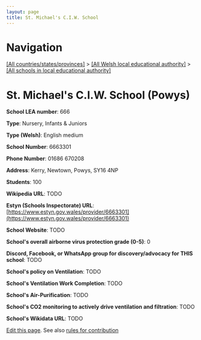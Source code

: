 ```yaml
---
layout: page
title: St. Michael's C.I.W. School
---
```

# Navigation

[[All countries/states/provinces]](../../..) > [[All Welsh local educational authority]](../..) > [[All schools in local educational authority]](..)

# St. Michael's C.I.W. School (Powys)

**School LEA number**: 666

**Type**: Nursery, Infants & Juniors

**Type (Welsh)**: English medium

**School Number**: 6663301

**Phone Number**: 01686 670208

**Address**: Kerry, Newtown, Powys, SY16 4NP

**Students**: 100

**Wikipedia URL**: TODO

**Estyn (Schools Inspectorate) URL**: [https://www.estyn.gov.wales/provider/6663301](https://www.estyn.gov.wales/provider/6663301)

**School Website**: TODO

**School's overall airborne virus protection grade (0-5)**: 0

**Discord, Facebook, or WhatsApp group for discovery/advocacy for THIS school**: TODO

**School's policy on Ventilation**: TODO

**School's Ventilation Work Completion**: TODO

**School's Air-Purification**: TODO

**School's CO2 monitoring to actively drive ventilation and filtration**: TODO

**School's Wikidata URL**: TODO




[Edit this page](https://github.com/ventilate-schools/Wales/edit/prif/./Powys/St._Michael's_C.I.W._School.md). See also [rules for contribution](../../../contribution-rules/)